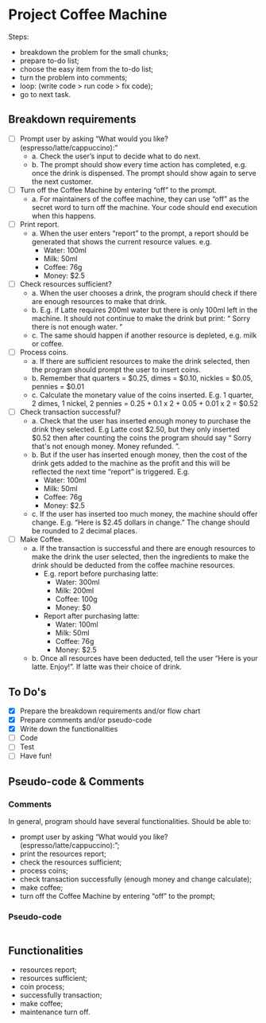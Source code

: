 # Project Coffee Machine

Steps: 
- breakdown the problem for the small chunks;
- prepare to-do list;
- choose the easy item from the to-do list;
- turn the problem into comments;
- loop: (write code > run code > fix code);
- go to next task.

## Breakdown requirements
- [ ] Prompt user by asking “What would you like? (espresso/latte/cappuccino):”
  - a. Check the user’s input to decide what to do next. 
  - b. The prompt should show every time action has completed, e.g. once the drink is
  dispensed. The prompt should show again to serve the next customer.
- [ ] Turn off the Coffee Machine by entering “off” to the prompt.
  - a. For maintainers of the coffee machine, they can use “off” as the secret word to turn off
  the machine. Your code should end execution when this happens.
- [ ] Print report.
  - a. When the user enters “report” to the prompt, a report should be generated that shows
  the current resource values. e.g.
    - Water: 100ml
    - Milk: 50ml
    - Coffee: 76g
    - Money: $2.5
- [ ] Check resources sufficient?
  - a. When the user chooses a drink, the program should check if there are enough
  resources to make that drink.
  - b. E.g. if Latte requires 200ml water but there is only 100ml left in the machine. It should
  not continue to make the drink but print: “ Sorry there is not enough water. ”
  - c. The same should happen if another resource is depleted, e.g. milk or coffee.
- [ ] Process coins.
  - a. If there are sufficient resources to make the drink selected, then the program should
  prompt the user to insert coins.
  - b. Remember that quarters = $0.25, dimes = $0.10, nickles = $0.05, pennies = $0.01
  - c. Calculate the monetary value of the coins inserted. E.g. 1 quarter, 2 dimes, 1 nickel, 2
  pennies = 0.25 + 0.1 x 2 + 0.05 + 0.01 x 2 = $0.52
- [ ] Check transaction successful?
  - a. Check that the user has inserted enough money to purchase the drink they selected.
  E.g Latte cost $2.50, but they only inserted $0.52 then after counting the coins the
  program should say “ Sorry that's not enough money. Money refunded. ”.
  - b. But if the user has inserted enough money, then the cost of the drink gets added to the
  machine as the profit and this will be reflected the next time “report” is triggered. E.g.
    - Water: 100ml
    - Milk: 50ml
    - Coffee: 76g
    - Money: $2.5
  - c. If the user has inserted too much money, the machine should offer change.
  E.g. “Here is $2.45 dollars in change.” The change should be rounded to 2 decimal
  places.
- [ ] Make Coffee.
  - a. If the transaction is successful and there are enough resources to make the drink the
  user selected, then the ingredients to make the drink should be deducted from the
  coffee machine resources.
    - E.g. report before purchasing latte:
      - Water: 300ml
      - Milk: 200ml
      - Coffee: 100g
      - Money: $0
    - Report after purchasing latte:
      - Water: 100ml
      - Milk: 50ml
      - Coffee: 76g
      - Money: $2.5
  - b. Once all resources have been deducted, tell the user “Here is your latte. Enjoy!”. If
  latte was their choice of drink. 

## To Do's
- [x] Prepare the breakdown requirements and/or flow chart
- [x] Prepare comments and/or pseudo-code
- [x] Write down the functionalities
- [ ] Code
- [ ] Test
- [ ] Have fun!

## Pseudo-code & Comments
### Comments
In general, program should have several functionalities.
Should be able to:
- prompt user by asking “What would you like? (espresso/latte/cappuccino):”;
- print the resources report;
- check the resources sufficient;
- process coins;
- check transaction successfully (enough money and change calculate);
- make coffee;
- turn off the Coffee Machine by entering “off” to the prompt;

### Pseudo-code
```

```

## Functionalities
- resources report;
- resources sufficient;
- coin process;
- successfully transaction;
- make coffee;
- maintenance turn off.

